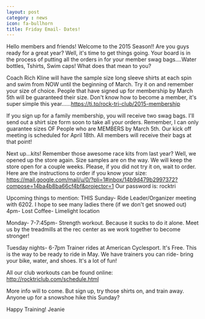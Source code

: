```yaml
---
layout: post
category : news
icon: fa-bullhorn
title: Friday Email- Dates!
---
```

Hello members and friends! Welcome to the 2015 Season!! Are you guys ready for a great year? Well, it's time to get things going. Your board is in the process of putting all the orders in for your member swag bags....Water bottles, Tshirts, Swim caps! What does that mean to you? 

Coach Rich Kline will have the sample size long sleeve shirts at each spin and swim from NOW until the beginning of March. Try it on and remember your size of choice. People that have signed up for membership by March 5th will be guaranteed their size. Don't know how to become a member, it's super simple this year......https://ti.to/rock-tri-club/2015-membership

If you sign up for a family membership, you will receive two swag bags. I'll send out a shirt size form soon to take all your orders. Remember, I can only guarantee sizes OF People who are MEMBERS by March 5th. Our kick off meeting is scheduled for April 18th. All members will receive their bags at that point!

Next up...kits! Remember those awesome race kits from last year? Well, we opened up the store again. Size samples are on the way. We will keep the store open for a couple weeks. Please, if you did not try it on, wait to order. Here are the instructions to order if you know your size: https://mail.google.com/mail/u/0/?pli=1#inbox/14b9d479b2997372?compose=14ba4b8ba66cf4bf&projector=1
Our password is: rocktri

Upcoming things to mention:
THIS Sunday- Ride Leader/Organizer meeting with 6202. I hope to see many ladies there (if we don't get snowed out) 4pm- Lost Coffee- Limelight location

Monday- 7-7:45pm- Strength workout. Because it sucks to do it alone. Meet us by the treadmills at the rec center as we work together to become stronger!

Tuesday nights- 6-7pm Trainer rides at American Cyclesport. It's Free. This is the way to be ready to ride in May. We have trainers you can ride- bring your bike, water, and shoes. It's a lot of fun!

All our club workouts can be found online: http://rocktriclub.com/schedule.html

More info will to come. But sign up, try those shirts on, and train away. Anyone up for a snowshoe hike this Sunday?

Happy Training! Jeanie
